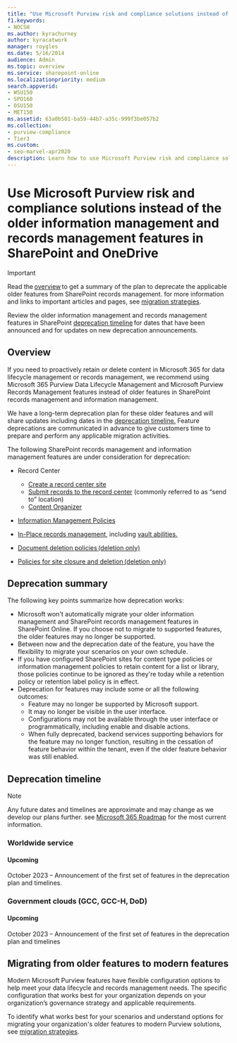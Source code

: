 ```yaml
---
title: "Use Microsoft Purview risk and compliance solutions instead of the older information management and records management features in SharePoint and OneDrive"
f1.keywords:
- NOCSH
ms.author: kyrachurney
author: kyracatwork
manager: roygles
ms.date: 5/16/2014
audience: Admin
ms.topic: overview
ms.service: sharepoint-online
ms.localizationpriority: medium
search.appverid:
- WSU150
- SPO160
- OSU150
- MET150
ms.assetid: 63a0b501-ba59-44b7-a35c-999f3be057b2
ms.collection:
- purview-compliance
- Tier3
ms.custom:
- seo-marvel-apr2020
description: Learn how to use Microsoft Purview risk and compliance solutions instead of the older information management and records management features in SharePoint and OneDrive.
---
```


# Use Microsoft Purview risk and compliance solutions instead of the older information management and records management features in SharePoint and OneDrive


> [!IMPORTANT]
> Read the [overview](#overview) to get a summary of the plan to deprecate the applicable older features from SharePoint records management. for more information and links to important articles and pages, see [migration strategies](migration-strategies.md).
>
>Review the older information management and records management features in SharePoint [deprecation timeline](#deprecation-timeline) for dates that have been announced and for updates on new deprecation announcements.

## Overview

If you need to proactively retain or delete content in Microsoft 365 for data lifecycle management or records management, we recommend using Microsoft 365 Purview Data Lifecycle Management and Microsoft Purview Records Management features instead of older features in SharePoint records management and information management.  

We have a long-term deprecation plan for these older features and will share updates including dates in the [deprecation timeline.](#deprecation-timeline) Feature deprecations are communicated in advance to give customers time to prepare and perform any applicable migration activities. 

The following SharePoint records management and information management features are under consideration for deprecation: 

- Record Center 
    - [Create a record center site ](https://support.microsoft.com/en-us/office/create-a-records-center-6bf1488b-62a8-486c-90dd-54b6bcce4b3a#:~:text=You%20need%20to%20take%20the%20following%20steps%20to,on%20the%20Records%20Center%20site.%20...%20See%20More.)
    - [Submit records to the record center](https://support.microsoft.com/en-us/office/introduction-to-the-records-center-bae6ca5a-7b19-40e0-b433-e3613a747c2c) (commonly referred to as “send to” location) 
    - [Content Organizer](https://support.microsoft.com/en-us/office/configure-the-content-organizer-to-route-documents-b0875658-69bc-4f48-addb-e3c5f01f2d9a#:~:text=Each%20time%20that%20a%20document,in%20a%20different%20site%20collection.) 
   
- [Information Management Policies](intro-to-info-mgmt-policies.md) 
- [In-Place records management,](https://support.microsoft.com/en-us/office/configuring-in-place-records-management-7707a878-780c-4be6-9cb0-9718ecde050a?ui=en-us&rs=en-us&ad=us) including [vault abilities.](https://support.microsoft.com/en-us/office/introduction-to-the-records-center-bae6ca5a-7b19-40e0-b433-e3613a747c2c)
- [Document deletion policies (deletion only) ](https://support.microsoft.com/en-us/office/create-a-document-deletion-policy-in-sharepoint-server-2016-4fe26e19-4849-4eb9-a044-840ab47458ff?ui=en-us&rs=en-us&ad=us)
- [Policies for site closure and deletion (deletion only)](https://support.microsoft.com/en-us/office/use-policies-for-site-closure-and-deletion-a8280d82-27fd-48c5-9adf-8a5431208ba5)

## Deprecation summary

The following key points summarize how deprecation works:  

- Microsoft won't automatically migrate your older information management and SharePoint records management features in SharePoint Online. If you choose not to migrate to supported features, the older features may no longer be supported.   
- Between now and the deprecation date of the feature, you have the flexibility to migrate your scenarios on your own schedule.  
- If you have configured SharePoint sites for content type policies or information management policies to retain content for a list or library, those policies continue to be ignored as they're today while a retention policy or retention label policy is in effect. 
- Deprecation for features may include some or all the following outcomes:  
    - Feature may no longer be supported by Microsoft support.  
    - It may no longer be visible in the user interface.  
    - Configurations may not be available through the user interface or programmatically, including enable and disable actions.  
    - When fully deprecated, backend services supporting behaviors for the feature may no longer function, resulting in the cessation of feature behavior within the tenant, even if the older feature behavior was still enabled.  
    
## Deprecation timeline 
 
> [!NOTE]
> Any future dates and timelines are approximate and may change as we develop our plans further. see [Microsoft 365 Roadmap](https://www.microsoft.com/en-us/microsoft-365/roadmap?filters=) for the most current information.

### Worldwide service

#### Upcoming 

October 2023 – Announcement of the first set of features in the deprecation plan and timelines. 

### Government clouds (GCC, GCC-H, DoD) 

#### Upcoming 

October 2023 – Announcement of the first set of features in the deprecation plan and timelines

## Migrating from older features to modern features

Modern Microsoft Purview features have flexible configuration options to help meet your data lifecycle and records management needs. The specific configuration that works best for your organization depends on your organization’s governance strategy and applicable requirements.  

To identify what works best for your scenarios and understand options for migrating your organization's older features to modern Purview solutions, see [migration strategies](migration-strategies.md). 

